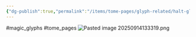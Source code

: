 ```yaml
---
{"dg-publish":true,"permalink":"/items/tome-pages/glyph-related/halt-glyph/"}
---
```


#magic_glyphs #tome_pages
![Pasted image 20250914133319.png](/img/user/items/tome%20pages/image%20files/Pasted%20image%2020250914133319.png)